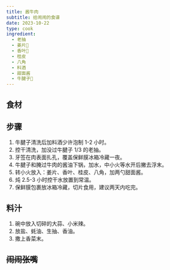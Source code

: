 ```yaml
---
title: 酱牛肉
subtitle: 给闹闹的食谱
date: 2023-10-22
type: cook
ingredient:
  - 老抽
  - 姜片🫚
  - 香叶🍃
  - 桂皮
  - 八角
  - 料酒
  - 甜面酱
  - 牛腱子🥩
---
```


<PageTitle />

## 食材

<Ingredient :items="frontmatter.ingredient"/>

## 步骤

1. 牛腱子清洗后加料酒少许泡制 1-2 小时。
2. 控干清洗，加没过牛腱子 1/3 的老抽。
3. 牙签在肉表面扎孔，覆盖保鲜膜冰箱冷藏一夜。
4. 牛腱子和腌过牛肉的酱油下锅，加水，中小火等水开后撇去浮末。
5. 转小火放入：姜片、香叶、桂皮、八角，加两勺甜面酱。
6. 炖 2.5-3 小时控干水放置到常温。
7. 保鲜膜包裹放冰箱冷藏，切片食用，建议两天内吃完。

## 料汁

1. 碗中放入切碎的大蒜、小米辣。
2. 放盐、蚝油、生抽、香油。
3. 撒上香菜末。

## ~~闹闹张嘴~~
